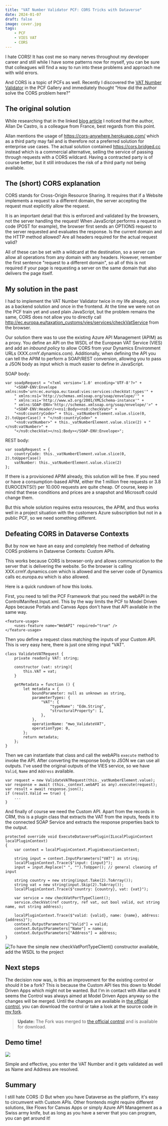 ```yaml
---
title: "VAT Number Validator PCF: CORS Tricks with Dataverse"
date: 2024-01-07
draft: false
image: cover.jpg
tags: 
    - PCF
    - VIES VAT
    - CORS
---
```


I hate CORS! It has cost me so many nerves throughout my developer career and still while I have some patterns now for myself, you can be sure that colleagues will find a way to run into these problems and approach me with wild errors.

And CORS is a topic of PCFs as well. Recently I discovered the [VAT Number Validator](https://pcf.gallery/vat-number-validator/) in the PCF Gallery and immediately thought "How did the author solve the CORS problem here?"

## The original solution
While researching that in the linked [blog article](https://www.blog.allandecastro.com/deep-dive-into-power-apps-component-framework-part-4-walkthrough-to-create-your-first-pcf-based-on-a-field/) I noticed that the author, Allan De Castro, is a colleague from France, best regards from this point.

Allan mentions the usage of https://cors-anywhere.herokuapp.com/ which as a third party may fail and is therefore not a preferred solution for enterprise use cases. The actual solution contained https://cors.bridged.cc instead which is a commercial alternative, selling the service of passing through requests with a CORS wildcard. Having a contracted party is of course better, but it still introduces the risk of a third party not being available.

## The (short) CORS explanation
CORS stands for Cross-Origin Resource Sharing. It requires that if a Website implements a request to a different domain, the server accepting the request must explicitly allow the request.

It is an important detail that this is enforced and validated by the browsers, not the server handling the request! When JavaScript performs a request in code (POST for example), the browser first sends an OPTIONS request to the server requested and evaluates the response. Is the current domain and the HTTP method allowed? Are all headers required for the actual request valid? 

All of these can be set with a wildcard at the destination, so a server can allow all operations from any domain with any headers. However, remember the first sentence "request to a different domain", so all of this is not required if your page is requesting a server on the same domain that also delivers the page itself.

## My solution in the past
I had to implement the VAT Number Validator twice in my life already, once as a backend solution and once in the frontend. At the time we were not on the PCF train yet and used plain JavaScript, but the problem remains the same, CORS does not allow you to directly call http://ec.europa.eu/taxation_customs/vies/services/checkVatService from the browser. 

Our solution there was to use the existing Azure API Management (APIM) as a proxy. You define an API on the WSDL of the European VAT Service (VIES) and add an _inbound policy_ to allow CORS from your Dynamics Environment URLs (XXX.crmY.dynamics.com). Additionally, when defining the API you can tell the APIM to perform a SOAP/REST conversion, allowing you to pass a JSON body as input which is much easier to define in JavaScript. 

SOAP body:
```
var soadpRequest = "<?xml version='1.0' encoding='UTF-8'?>" +
    "<SOAP-ENV:Envelope xmlns:ns0='urn:ec.europa.eu:taxud:vies:services:checkVat:types'" +
    " xmlns:ns1='http://schemas.xmlsoap.org/soap/envelope/'" +
    " xmlns:xsi='http://www.w3.org/2001/XMLSchema-instance'" +
    " xmlns:SOAP-ENV='http://schemas.xmlsoap.org/soap/envelope/'>" +
    "<SOAP-ENV:Header/><ns1:Body><ns0:checkVat>" +
    "<ns0:countryCode>" + this._vatNumberElement.value.slice(0, 2).toUpperCase() + "</ns0:countryCode>" +
    "<ns0:vatNumber>" + this._vatNumberElement.value.slice(2) + "</ns0:vatNumber>" +
    "</ns0:checkVat></ns1:Body></SOAP-ENV:Envelope>";
```

REST body:
```
var soadpRequest = {
    countryCode: this._vatNumberElement.value.slice(0, 2).toUpperCase()
    vatNumber: this._vatNumberElement.value.slice(2)
};
```

If there is a provisioned APIM already, this solution will be free. If you need or have a consumption-based APIM, either the 1 million free requests or 3.8 EUROCENTS(!) per 10.000 requests are quite cheap. Of course, keep in mind that these conditions and prices are a snapshot and Microsoft could change them. 

But this whole solution requires extra resources, the APIM, and thus works well in a project situation with the customers Azure subscription but not in a public PCF, so we need something different.

## Defeating CORS in Dataverse Contexts
But by now we have an easy and completely free method of defeating CORS problems in Dataverse Contexts: Custom APIs. 

This works because CORS is browser-only and allows communication to the server that is delivering the website. So the browser is calling XXX.crmY.dynamics.com which is allowed and the server code of Dynamics calls ec.europa.eu which is also allowed. 

Here is a quick rundown of how this looks.

First, you need to tell the PCF Framework that you need the webAPI in the ControlManifest.Input.xml. This by the way limits the PCF to Model Driven Apps because Portals and Canvas Apps don't have that API available in the same way. 

```
<feature-usage>
    <uses-feature name="WebAPI" required="true" />
</feature-usage>
```

Then you define a request class matching the inputs of your Custom API. This is very easy here, there is just one string input "VAT".

```
class ValidateVATRequest {
    private readonly VAT: string;

    constructor (vat: string){
        this.VAT = vat;
    }

    getMetadata = function () {
        let metadata = {
            boundParameter: null as unknown as string,
            parameterTypes: {
                "VAT": {
                    "typeName": "Edm.String",
                    "structuralProperty": 1,
                },
            },
            operationName: "mwo_ValidateVAT",
            operationType: 0,
        };
        return metadata;
    };
}
```

Then we can instantiate that class and call the webAPIs `execute` method to invoke the API. After converting the response body to JSON we can use all outputs. I've used the original outputs of the VIES service, so we have `Valid`, `Name` and `Address` available.

```
var request = new ValidateVATRequest(this._vatNumberElement.value);
var response = await (this._context.webAPI as any).execute(request);
var result = await response.json();
if (result.Valid == true) {
    ...
}
```

And finally of course we need the Custom API. Apart from the records in CRM, this is a plugin class that extracts the VAT from the inputs, feeds it to the connected SOAP Service and extracts the response properties back to the output. 

```
protected override void ExecuteDataversePlugin(ILocalPluginContext localPluginContext)
{
    var context = localPluginContext.PluginExecutionContext;

    string input = context.InputParameters["VAT"] as string;
    localPluginContext.Trace($"input: {input}");
    input = input.Replace(" ", "").ToUpper(); // general cleaning of input

    string country = new string(input.Take(2).ToArray());
    string vat = new string(input.Skip(2).ToArray());
    localPluginContext.Trace($"country: {country}, vat: {vat}");

    var service = new checkVatPortTypeClient();
    service.checkVat(ref country, ref vat, out bool valid, out string name, out string address);

    localPluginContext.Trace($"valid: {valid}, name: {name}, address: {address}");
    context.OutputParameters["Valid"] = valid;
    context.OutputParameters["Name"] = name;
    context.OutputParameters["Address"] = address;
}
```
![To have the simple new checkVatPortTypeClient() constructor available, add the WSDL to the project](ConnectedService.jpg)

## Next steps
The decision now was, is this an improvement for the existing control or should it be a fork? This is because the Custom API ties this down to Model Driven Apps which might not be wanted. But I'm in contact with Allan and it seems the Control was always aimed at Model Driven Apps anyway so the changes will be merged. Until the changes are available in [the official control](https://pcf.gallery/vat-number-validator/), you can download the control or take a look at the source code in [my fork](https://github.com/Kunter-Bunt/VATNumberValidator).

> **Update:** The Fork was merged to [the official control](https://pcf.gallery/vat-number-validator/) and is available for download.

## Demo time!
![](Demo.gif)

Simple and effective, you enter the VAT Number and it gets validated as well as Name and Address are resolved.

## Summary
I still hate CORS :D But when you have Dataverse as the platform, it's easy to circumvent with Custom APIs. Other frontends might require different solutions, like Flows for Canvas Apps or simply Azure API Management as a Swiss army knife, but as long as you have a server that you can program, you can get around it!